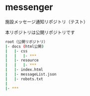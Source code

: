 # messenger

施設メッセージ通知リポジトリ（テスト）


本リポジトリは公開リポジトリです  
```bash
root（公開リポジトリ）
|- docs (html公開)
|   |- css
|   |   |- ***
|   |- resource
|   |   |- ***
|   |- index.html
|   |- messageList.json
|   |- robots.txt
|
|- ***
```
